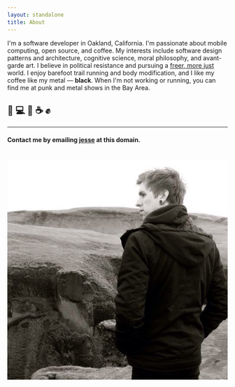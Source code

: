 ```yaml
---
layout: standalone
title: About
---
```


I'm a software developer in Oakland, California. I'm passionate about mobile computing, open source, and coffee.
My interests include software design patterns and architecture, cognitive science, moral philosophy, and avant-garde art. I believe in political resistance and pursuing a [freer, more just](http://crimethinc.com/tce/) world. I enjoy barefoot trail running and body modification, and I like my coffee like my metal &mdash; **black**. When I'm not working or running, you can find me at punk and metal shows in the Bay Area.

<h2 class="text-center">🤘 💻 📱 ☕ ✊</h2>
<hr>
<h4 class="text-muted text-center">Contact me by emailing <b><u>jesse</u></b> at this domain.</h4>
<br>

<div class="col-xs-12 col-xs-offset-0 col-sm-8 col-sm-offset-2 col-md-6 col-md-offset-3">
<a href="/img/avatar_iceland.jpg">
    <img class="img-thumbnail img-responsive center" src="/img/avatar_iceland.jpg" title="Jesse Squires" alt="Jesse Squires"/>
</a>
</div>
